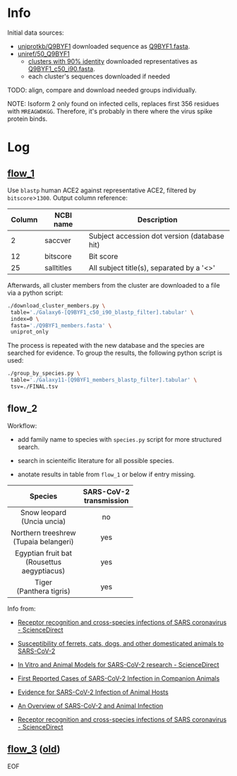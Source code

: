 # Info

Initial data sources:

- [uniprotkb/Q9BYF1](https://www.uniprot.org/uniprotkb/Q9BYF1/entry) downloaded sequence as [Q9BYF1.fasta](./Q9BYF1.fasta).
- [uniref/50_Q9BYF1](https://www.uniprot.org/uniref/UniRef50_Q9BYF1)
  - [clusters with 90% identity](https://www.uniprot.org/uniref?query=%28cluster:UniRef50_Q9BYF1%29%20AND%20%28identity:0.9%29) downloaded representatives as [Q9BYF1_c50_i90.fasta](./Q9BYF1_c50_i90.fasta).
  - each cluster's sequences downloaded if needed

TODO: align, compare and download needed groups individually.

NOTE: Isoform 2 only found on infected cells, replaces first 356 residues with `MREAGWDKGG`. Therefore, it's probably in there where the virus spike protein binds.

# Log

## [flow_1](https://usegalaxy.eu/u/jricardo.alonso_um.es/h/adoentrega1)

Use `blastp` human ACE2 against representative ACE2, filtered by `bitscore`>`1300`. Output column reference:

| Column | NCBI name  | Description                                  |
| ------ | ---------- | -------------------------------------------- |
| 2      | saccver    | Subject accession dot version (database hit) |
| 12     | bitscore   | Bit score                                    |
| 25     | salltitles | All subject title(s), separated by a '<>'    |

Afterwards, all cluster members from the cluster are downloaded to a file via a python script:

```bash
./download_cluster_members.py \
 table='./Galaxy6-[Q9BYF1_c50_i90_blastp_filter].tabular' \
 index=0 \
 fasta='./Q9BYF1_members.fasta' \
 uniprot_only
```

The process is repeated with the new database and the species are searched for evidence. To group the results, the following python script is used:

```bash
./group_by_species.py \
 table='./Galaxy11-[Q9BYF1_members_blastp_filter].tabular' \
 tsv=./FINAL.tsv
```

## flow_2

Workflow:

- add family name to species with `species.py` script for more structured search.

- search in scienteific literature for all possible species.

- anotate results in table from `flow_1` or below if entry missing.

| Species                                            | SARS-CoV-2<br>transmission |
|:--------------------------------------------------:|:--------------------------:|
| Snow leopard<br/>(Uncia uncia)                     | no                         |
| Northern treeshrew<br/>(Tupaia belangeri)          | yes                        |
| Egyptian fruit bat<br/>(Rousettus<br/>aegyptiacus) | yes                        |
| Tiger<br/>(Panthera tigris)                        | yes                        |

Info from:

- [Receptor recognition and cross-species infections of SARS coronavirus - ScienceDirect](https://www.sciencedirect.com/science/article/pii/S0166354213002222)

- [Susceptibility of ferrets, cats, dogs, and other domesticated animals to SARS-CoV-2](https://doi.org/10.1126/science.abb7015)

- [In Vitro and Animal Models for SARS-CoV-2 research - ScienceDirect](https://www.sciencedirect.com/science/article/pii/S0165614720301292)

- [First Reported Cases of SARS-CoV-2 Infection in Companion Animals](https://www.ncbi.nlm.nih.gov/pmc/articles/PMC7315787/)

- [Evidence for SARS-CoV-2 Infection of Animal Hosts](https://www.mdpi.com/2076-0817/9/7/529)

- [An Overview of SARS-CoV-2 and Animal Infection](https://www.frontiersin.org/articles/10.3389/fvets.2020.596391/full)

- [Receptor recognition and cross-species infections of SARS coronavirus - ScienceDirect](https://www.sciencedirect.com/science/article/pii/S0166354213002222?via%3Dihub)

## [flow_3](https://usegalaxy.eu/u/jricardo.alonso_um.es/h/adoentrega3) ([old](https://usegalaxy.eu/u/jricardo.alonso_um.es/h/adoentrega3test))

EOF

